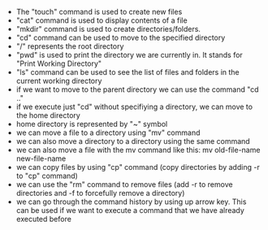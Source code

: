 - The "touch" command is used to create new files
- "cat" command is used to display contents of a file
- "mkdir" command is used to create directories/folders.
- "cd" command can be used to move to the specified directory
- "/" represents the root directory
- "pwd" is used to print the directory we are currently in. It stands for "Print Working Directory"
- "ls" command can be used to see the list of files and folders in the current working directory
- if we want to move to the parent directory we can use the command "cd .."
- if we execute just "cd" without specifiying a directory, we can move to the home directory
- home directory is represented by "~" symbol
- we can move a file to a directory using "mv" command
- we can also move a directory to a directory using the same command
- we can also move a file with the mv command like this: mv old-file-name new-file-name
- we can copy files by using "cp" command (copy directories by adding -r to "cp" command)
- we can use the "rm" command to remove files (add -r to remove directories and -f to forcefully remove a directory) 
- we can go through the command history by using up arrow key. This can be used if we want to execute a command that we have already executed before

